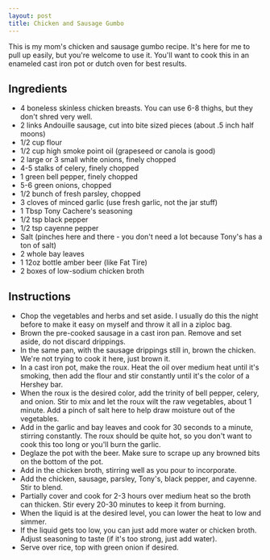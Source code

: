 ```yaml
---
layout: post
title: Chicken and Sausage Gumbo
---
```


This is my mom's chicken and sausage gumbo recipe. It's here for me to pull up easily, but you're welcome to use it. You'll want to cook this in an enameled cast iron pot or dutch oven for best results.

## Ingredients

- 4 boneless skinless chicken breasts. You can use 6-8 thighs, but they don't shred very well.
- 2 links Andouille sausage, cut into bite sized pieces (about .5 inch half moons)
- 1/2 cup flour
- 1/2 cup high smoke point oil (grapeseed or canola is good)
- 2 large or 3 small white onions, finely chopped
- 4-5 stalks of celery, finely chopped
- 1 green bell pepper, finely chopped
- 5-6 green onions, chopped
- 1/2 bunch of fresh parsley, chopped
- 3 cloves of minced garlic (use fresh garlic, not the jar stuff)
- 1 Tbsp Tony Cachere's seasoning
- 1/2 tsp black pepper
- 1/2 tsp cayenne pepper
- Salt (pinches here and there - you don't need a lot because Tony's has a ton of salt)
- 2 whole bay leaves
- 1 12oz bottle amber beer (like Fat Tire)
- 2 boxes of low-sodium chicken broth

## Instructions

- Chop the vegetables and herbs and set aside. I usually do this the night before to make it easy on myself and throw it all in a ziploc bag.
- Brown the pre-cooked sausage in a cast iron pan. Remove and set aside, do not discard drippings.
- In the same pan, with the sausage drippings still in, brown the chicken. We're not trying to cook it here, just brown it.
- In a cast iron pot, make the roux. Heat the oil over medium heat until it's smoking, then add the flour and stir constantly until it's the color of a Hershey bar.
- When the roux is the desired color, add the trinity of bell pepper, celery, and onion. Stir to mix and let the roux wilt the raw vegetables, about 1 minute. Add a pinch of salt here to help draw moisture out of the vegetables.
- Add in the garlic and bay leaves and cook for 30 seconds to a minute, stirring constantly. The roux should be quite hot, so you don't want to cook this too long or you'll burn the garlic.
- Deglaze the pot with the beer. Make sure to scrape up any browned bits on the bottom of the pot.
- Add in the chicken broth, stirring well as you pour to incorporate.
- Add the chicken, sausage, parsley, Tony's, black pepper, and cayenne. Stir to blend.
- Partially cover and cook for 2-3 hours over medium heat so the broth can thicken. Stir every 20-30 minutes to keep it from burning.
- When the liquid is at the desired level, you can lower the heat to low and simmer.
- If the liquid gets too low, you can just add more water or chicken broth. Adjust seasoning to taste (if it's too strong, just add water).
- Serve over rice, top with green onion if desired.
